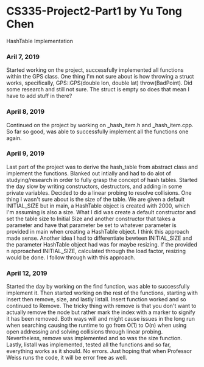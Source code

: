 # CS335-Project2-Part1 by Yu Tong Chen
HashTable Implementation

### Aril 7, 2019
Started working on the project, successfully implemented all functions within the GPS class. One thing I'm not sure about is how 
throwing a struct works, specifically, GPS::GPS(double lon, double lat) throw(BadPoint). Did some research and still not sure. The struct
is empty so does that mean I have to add stuff in there? 

### April 8, 2019
Continued on the project by working on _hash_item.h and _hash_item.cpp. So far so good, was able to successfully implement all the functions
one again. 

### April 9, 2019
Last part of the project was to derive the hash_table from abstract class and implement the functions. Blanked out intially and had to
do alot of studying/research in order to fully grasp the concept of hash tables. Started the day slow by writing constructors, destructors,
and adding in some private variables. Decided to do a linear probing to resolve collisions. One thing I wasn't sure about is the
size of the table. We are given a default INITIAL_SIZE but in main, a HashTable object is created with 2000, which I'm assuming is also
a size. What I did was create a default constructor and set the table size to Initial Size and another constructor that takes a parameter
and have that parameter be set to whatever parameter is provided in main when creating a HashTable object. I think this approach made sense.
Another idea I had to differentiate bewteen INITIAL_SIZE and the parameter HashTable object had was for maybe resizing. If the provided n
approached INITIAL_SIZE, calculated through the load factor, resizing would be done. I follow through with this approach.

### April 12, 2019
Started the day by working on the find function, was able to successfully implement it. Then started working on the rest of the functions,
starting with insert then remove, size, and lastly listall. Insert function worked and so continued to Remove. The tricky thing with remove 
is that you don't want to actually remove the node but rather mark the index with a marker to signify it has been removed. Both ways 
will and might cause issues in the long run when searching causing the runtime to go from O(1) to O(n) when using open addressing and solving 
collisions through linear probing. Nevertheless, remove was implemented and so was the size function. Lastly, listall was implemented, 
tested all the functions and so far, everything works as it should. No errors. Just hoping that when Professor Weiss runs the code, it will
be error free as well.
